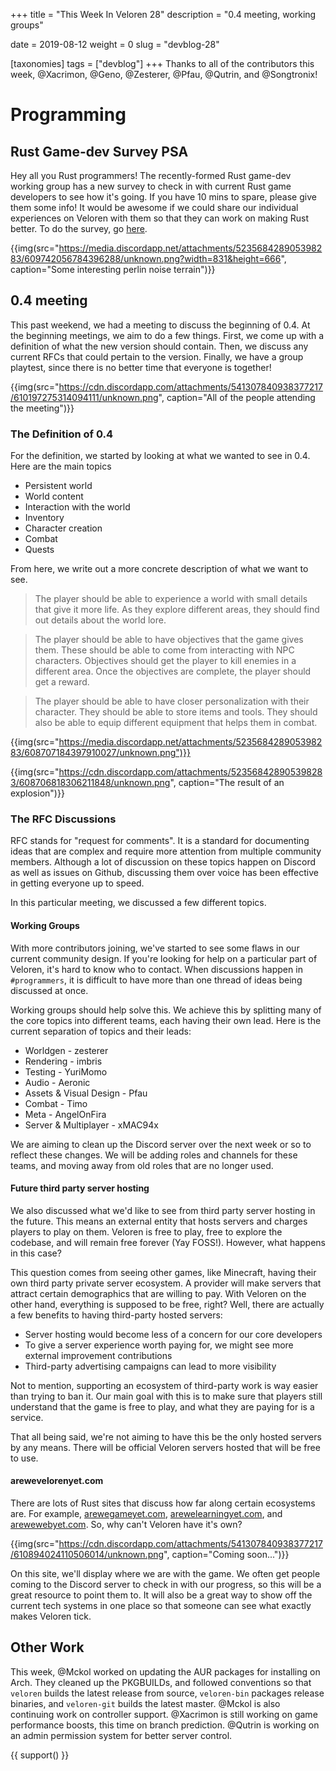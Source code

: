+++
title = "This Week In Veloren 28"
description = "0.4 meeting, working groups"

date = 2019-08-12
weight = 0
slug = "devblog-28"

[taxonomies]
tags = ["devblog"]
+++
Thanks to all of the contributors this week, @Xacrimon, @Geno, @Zesterer, @Pfau, @Qutrin, and @Songtronix!

# Programming

## Rust Game-dev Survey PSA

Hey all you Rust programmers! The recently-formed Rust game-dev working group has a new survey to check in with current Rust game developers to see how it's going. If you have 10 mins to spare, please give them some info! It would be awesome if we could share our individual experiences on Veloren with them so that they can work on making Rust better. To do the survey, go [here](https://users.rust-lang.org/t/survey-from-the-rust-game-development-working-group/31270?u=erlend_sh).

{{img(src="https://media.discordapp.net/attachments/523568428905398283/609742056784396288/unknown.png?width=831&height=666", caption="Some interesting perlin noise terrain")}}

## 0.4 meeting

This past weekend, we had a meeting to discuss the beginning of 0.4. At the beginning meetings, we aim to do a few things. First, we come up with a definition of what the new version should contain. Then, we discuss any current RFCs that could pertain to the version. Finally, we have a group playtest, since there is no better time that everyone is together!

{{img(src="https://cdn.discordapp.com/attachments/541307840938377217/610197275314094111/unknown.png", caption="All of the people attending the meeting")}}

### The Definition of 0.4

For the definition, we started by looking at what we wanted to see in 0.4. Here are the main topics

- Persistent world
- World content
- Interaction with the world
- Inventory
- Character creation
- Combat
- Quests

From here, we write out a more concrete description of what we want to see.

> The player should be able to experience a world with small details that give it more life. As they explore different areas, they should find out details about the world lore.

> The player should be able to have objectives that the game gives them. These should be able to come from interacting with NPC characters. Objectives should get the player to kill enemies in a different area. Once the objectives are complete, the player should get a reward.

> The player should be able to have closer personalization with their character. They should be able to store items and tools. They should also be able to equip different equipment that helps them in combat.

{{img(src="https://media.discordapp.net/attachments/523568428905398283/608707184397910027/unknown.png")}}

{{img(src="https://cdn.discordapp.com/attachments/523568428905398283/608706818306211848/unknown.png", caption="The result of an explosion")}}

### The RFC Discussions

RFC stands for "request for comments". It is a standard for documenting ideas that are complex and require more attention from multiple community members. Although a lot of discussion on these topics happen on Discord as well as issues on Github, discussing them over voice has been effective in getting everyone up to speed.

In this particular meeting, we discussed a few different topics.

#### Working Groups

With more contributors joining, we've started to see some flaws in our current community design. If you're looking for help on a particular part of Veloren, it's hard to know who to contact. When discussions happen in `#programmers`, it is difficult to have more than one thread of ideas being discussed at once.

Working groups should help solve this. We achieve this by splitting many of the core topics into different teams, each having their own lead. Here is the current separation of topics and their leads:

- Worldgen - zesterer
- Rendering - imbris
- Testing - YuriMomo
- Audio - Aeronic
- Assets & Visual Design - Pfau
- Combat - Timo
- Meta - AngelOnFira
- Server & Multiplayer - xMAC94x

We are aiming to clean up the Discord server over the next week or so to reflect these changes. We will be adding roles and channels for these teams, and moving away from old roles that are no longer used.

#### Future third party server hosting

We also discussed what we'd like to see from third party server hosting in the future. This means an external entity that hosts servers and charges players to play on them. Veloren is free to play, free to explore the codebase, and will remain free forever (Yay FOSS!). However, what happens in this case?

This question comes from seeing other games, like Minecraft, having their own third party private server ecosystem. A provider will make servers that attract certain demographics that are willing to pay. With Veloren on the other hand, everything is supposed to be free, right? Well, there are actually a few benefits to having third-party hosted servers:

- Server hosting would become less of a concern for our core developers
- To give a server experience worth paying for, we might see more external improvement contributions
- Third-party advertising campaigns can lead to more visibility

Not to mention, supporting an ecosystem of third-party work is way easier than trying to ban it. Our main goal with this is to make sure that players still understand that the game is free to play, and what they are paying for is a service.

That all being said, we're not aiming to have this be the only hosted servers by any means. There will be official Veloren servers hosted that will be free to use.

#### arewevelorenyet.com

There are lots of Rust sites that discuss how far along certain ecosystems are. For example, [arewegameyet.com](http://arewegameyet.com/), [arewelearningyet.com](http://www.arewelearningyet.com/), and [arewewebyet.com](http://www.arewewebyet.org/). So, why can't Veloren have it's own?

{{img(src="https://cdn.discordapp.com/attachments/541307840938377217/610894024110506014/unknown.png", caption="Coming soon...")}}

On this site, we'll display where we are with the game. We often get people coming to the Discord server to check in with our progress, so this will be a great resource to point them to. It will also be a great way to show off the current tech systems in one place so that someone can see what exactly makes Veloren tick.

## Other Work

This week, @Mckol worked on updating the AUR packages for installing on Arch. They cleaned up the PKGBUILDs, and followed conventions so that `veloren` builds the latest release from source, `veloren-bin` packages release binaries, and `veloren-git` builds the latest master. @Mckol is also continuing work on controller support. @Xacrimon is still working on game performance boosts, this time on branch prediction. @Qutrin is working on an admin permission system for better server control.

{{ support() }}
